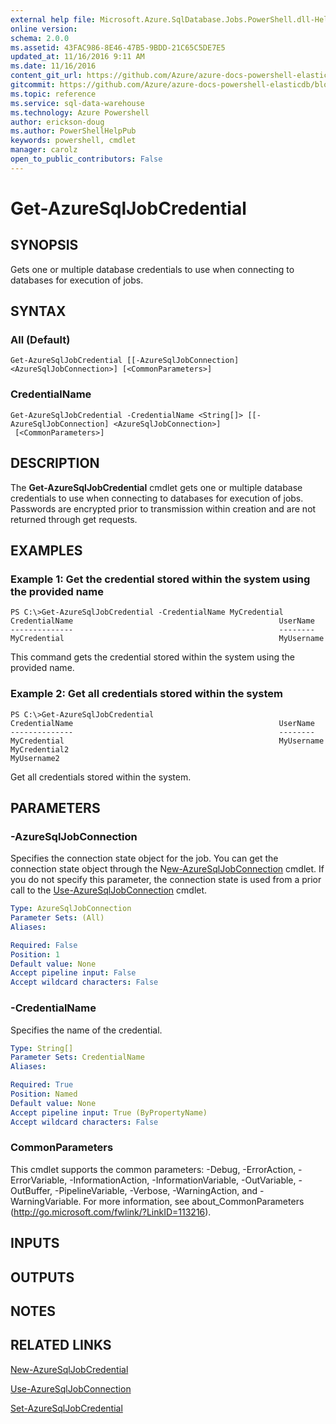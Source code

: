 ```yaml
---
external help file: Microsoft.Azure.SqlDatabase.Jobs.PowerShell.dll-Help.xml
online version:
schema: 2.0.0
ms.assetid: 43FAC986-8E46-47B5-9BDD-21C65C5DE7E5
updated_at: 11/16/2016 9:11 AM
ms.date: 11/16/2016
content_git_url: https://github.com/Azure/azure-docs-powershell-elasticdb/blob/master/ElasticDB/ElasticDatabaseJobs/v0.8.33/Get-AzureSqlJobCredential.md
gitcommit: https://github.com/Azure/azure-docs-powershell-elasticdb/blob/b6a4e720f68675b3b0e9f6aa6be6e55d3ebdc390/ElasticDB/ElasticDatabaseJobs/v0.8.33/Get-AzureSqlJobCredential.md
ms.topic: reference
ms.service: sql-data-warehouse
ms.technology: Azure Powershell
author: erickson-doug
ms.author: PowerShellHelpPub
keywords: powershell, cmdlet
manager: carolz
open_to_public_contributors: False
---
```


# Get-AzureSqlJobCredential

## SYNOPSIS
Gets one or multiple database credentials to use when connecting to databases for execution of jobs.

## SYNTAX

### All (Default)
```
Get-AzureSqlJobCredential [[-AzureSqlJobConnection] <AzureSqlJobConnection>] [<CommonParameters>]
```

### CredentialName
```
Get-AzureSqlJobCredential -CredentialName <String[]> [[-AzureSqlJobConnection] <AzureSqlJobConnection>]
 [<CommonParameters>]
```

## DESCRIPTION
The **Get-AzureSqlJobCredential** cmdlet gets one or multiple database credentials to use when connecting to databases for execution of jobs.
Passwords are encrypted prior to transmission within creation and are not returned through get requests.

## EXAMPLES

### Example 1: Get the credential stored within the system using the provided name
```
PS C:\>Get-AzureSqlJobCredential -CredentialName MyCredential
CredentialName                                              UserName
--------------                                              --------
MyCredential                                                MyUsername
```

This command gets the credential stored within the system using the provided name.

### Example 2: Get all credentials stored within the system
```
PS C:\>Get-AzureSqlJobCredential
CredentialName                                              UserName
--------------                                              --------
MyCredential                                                MyUsername
MyCredential2                                               MyUsername2
```

Get all credentials stored within the system.

## PARAMETERS

### -AzureSqlJobConnection
Specifies the connection state object for the job.
You can get the connection state object through the N[ew-AzureSqlJobConnection](./New-AzureSqlJobConnection.md) cmdlet.
If you do not specify this parameter, the connection state is used from a prior call to the [Use-AzureSqlJobConnection](./Use-AzureSqlJobConnection.md) cmdlet.

```yaml
Type: AzureSqlJobConnection
Parameter Sets: (All)
Aliases:

Required: False
Position: 1
Default value: None
Accept pipeline input: False
Accept wildcard characters: False
```

### -CredentialName
Specifies the name of the credential.

```yaml
Type: String[]
Parameter Sets: CredentialName
Aliases:

Required: True
Position: Named
Default value: None
Accept pipeline input: True (ByPropertyName)
Accept wildcard characters: False
```

### CommonParameters
This cmdlet supports the common parameters: -Debug, -ErrorAction, -ErrorVariable, -InformationAction, -InformationVariable, -OutVariable, -OutBuffer, -PipelineVariable, -Verbose, -WarningAction, and -WarningVariable. For more information, see about_CommonParameters (http://go.microsoft.com/fwlink/?LinkID=113216).

## INPUTS

## OUTPUTS

## NOTES

## RELATED LINKS

[New-AzureSqlJobCredential](xref:ElasticDatabaseJobs/v0.8.33/New-AzureSqlJobCredential.md)

[Use-AzureSqlJobConnection](xref:ElasticDatabaseJobs/v0.8.33/Use-AzureSqlJobConnection.md)

[Set-AzureSqlJobCredential](xref:ElasticDatabaseJobs/v0.8.33/Set-AzureSqlJobCredential.md)
